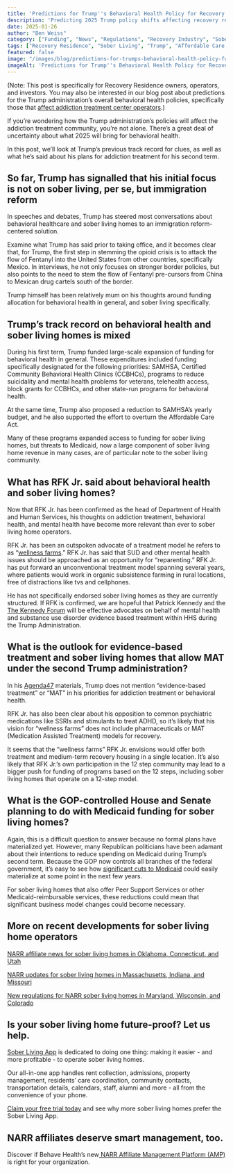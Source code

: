 ```yaml
---
title: 'Predictions for Trump''s Behavioral Health Policy for Recovery Residence Operators in 2025'
description: 'Predicting 2025 Trump policy shifts affecting recovery residences: funding, MAT, regulations & operator impact.'
date: 2025-01-26
author: "Ben Weiss"
category: ["Funding", "News", "Regulations", "Recovery Industry", "Sober Living Management", "Sober Living Startup"]
tags: ["Recovery Residence", "Sober Living", "Trump", "Affordable Care Act", "Medicaid", "Samhsa", "Ccbhc", "Telehealth", "Dhhs", "Rfk Jr", "The Kennedy Forum", "Patrick Kennedy", "Mat", "Peer Support Services"]
featured: false
image: "/images/blog/predictions-for-trumps-behavioral-health-policy-for-recovery-residencenbsp-operators-in-2025.png"
imageAlt: 'Predictions for Trump''s Behavioral Health Policy for Recovery Residence Operators in 2025'
---
```


(Note: This post is specifically for Recovery Residence owners, operators, and investors. You may also be interested in our blog post about predictions for the Trump administration’s overall behavioral health policies, specifically those that [affect addiction treatment center operators](<https://behavehealth.com/blog/2025/1/20/forecasting-trumps-behavioral-health-plan-for-addiction-treatment-providers-in-2025>).)

If you’re wondering how the Trump administration’s policies will affect the addiction treatment community, you’re not alone. There’s a great deal of uncertainty about what 2025 will bring for behavioral health. 

In this post, we’ll look at Trump’s previous track record for clues, as well as what he’s said about his plans for addiction treatment for his second term. 

## So far, Trump has signalled that his initial focus is not on sober living, per se, but immigration reform

In speeches and debates, Trump has steered most conversations about behavioral healthcare and sober living homes to an immigration reform-centered solution. 

Examine what Trump has said prior to taking office, and it becomes clear that, for Trump, the first step in stemming the opioid crisis is to attack the flow of Fentanyl into the United States from other countries, specifically Mexico. In interviews, he not only focuses on stronger border policies, but also points to the need to stem the flow of Fentanyl pre-cursors from China to Mexican drug cartels south of the border. 

Trump himself has been relatively mum on his thoughts around funding allocation for behavioral health in general, and sober living specifically.

## Trump’s track record on behavioral health and sober living homes is mixed

During his first term, Trump funded large-scale expansion of funding for behavioral health in general. These expenditures included funding specifically designated for the following priorities: SAMHSA, Certified Community Behavioral Health Clinics (CCBHCs), programs to reduce suicidality and mental health problems for veterans, telehealth access, block grants for CCBHCs, and other state-run programs for behavioral health. 

At the same time, Trump also proposed a reduction to SAMHSA’s yearly budget, and he also supported the effort to overturn the Affordable Care Act. 

Many of these programs expanded access to funding for sober living homes, but threats to Medicaid, now a large component of sober living home revenue in many cases, are of particular note to the sober living community. 

## What has RFK Jr. said about behavioral health and sober living homes?

Now that RFK Jr. has been confirmed as the head of Department of Health and Human Services, his thoughts on addiction treatment, behavioral health, and mental health have become more relevant than ever to sober living home operators. 

RFK Jr. has been an outspoken advocate of a treatment model he refers to as “[wellness farms](<https://www.yahoo.com/news/fact-check-yes-rfk-jr-030000179.html?guccounter=1&guce_referrer=aHR0cHM6Ly93d3cuZ29vZ2xlLmNvbS8&guce_referrer_sig=AQAAABv2KxXlG-bpeetp6CKNMHzudRaKFoLRoVUTjr4t_Vkybtv7NFEjUeCz1erRB62SocpQOqc5xOspLrCjbmU7IxYiunO7Ml7L7r6-dg30wnSaOXtyMayHtPDRnDdIUf3iK3oO9q-YTYCbMEa8dmkXa6SFaIQrqsCTrYMzbb7g0hFv>).” RFK Jr. has said that SUD and other mental health issues should be approached as an opportunity for “reparenting.” RFK Jr. has put forward an unconventional treatment model spanning several years, where patients would work in organic subsistence farming in rural locations, free of distractions like tvs and cellphones. 

He has not specifically endorsed sober living homes as they are currently structured. If RFK is confirmed, we are hopeful that Patrick Kennedy and the [The Kennedy Forum](<https://www.thekennedyforum.org/>) will be effective advocates on behalf of mental health and substance use disorder evidence based treatment within HHS during the Trump Administration.

## What is the outlook for evidence-based treatment and sober living homes that allow MAT under the second Trump administration?

In his [Agenda47](<https://www.donaldjtrump.com/agenda47>) materials, Trump does not mention “evidence-based treatment” or “MAT” in his priorities for addiction treatment or behavioral health. 

RFK Jr. has also been clear about his opposition to common psychiatric medications like SSRIs and stimulants to treat ADHD, so it’s likely that his vision for “wellness farms” does not include pharmaceuticals or MAT (Medication Assisted Treatment) models for recovery. 

It seems that the “wellness farms” RFK Jr. envisions would offer both treatment and medium-term recovery housing in a single location. It’s also likely that RFK Jr.’s own participation in the 12 step community may lead to a bigger push for funding of programs based on the 12 steps, including sober living homes that operate on a 12-step model. 

## What is the GOP-controlled House and Senate planning to do with Medicaid funding for sober living homes?

Again, this is a difficult question to answer because no formal plans have materialized yet. However, many Republican politicians have been adamant about their intentions to reduce spending on Medicaid during Trump’s second term. Because the GOP now controls all branches of the federal government, it’s easy to see how [significant cuts to Medicaid](<https://www.cbsnews.com/news/trump-gop-medicaid-proposals-cuts/>) could easily materialize at some point in the next few years. 

For sober living homes that also offer Peer Support Services or other Medicaid-reimbursable services, these reductions could mean that significant business model changes could become necessary. 

## More on recent developments for sober living home operators 

[NARR affiliate news for sober living homes in Oklahoma, Connecticut, and Utah](<../../../2024/11/22/narr-affiliate-news-for-sober-living-homes-in-oklahoma-connecticut-and-utah.html>)

[NARR updates for sober living homes in Massachusetts, Indiana, and Missouri](<../../../2024/10/21/narr-updates-for-sober-living-homes-in-massachusetts-indiana-and-missouri.html>)

[New regulations for NARR sober living homes in Maryland, Wisconsin, and Colorado](<../../../2024/10/27/new-regulations-for-narr-sober-living-homes-in-maryland-wisconsin-and-colorado.html>)

## Is your sober living home future-proof? Let us help.

[Sober Living App](</>) is dedicated to doing one thing: making it easier - and more profitable - to operate sober living homes. 

Our all-in-one app handles rent collection, admissions, property management, residents’ care coordination, community contacts, transportation details, calendars, staff, alumni and more - all from the convenience of your phone. 

[Claim your free trial today](<https://behavehealth.com/get-started?__hstc=135632115.075701b9fb7ccd58adc7b5b57a792227.1708902226082.1722205853113.1722795767849.32&__hssc=135632115.7.1722795767849&__hsfp=3530606189>) and see why more sober living homes prefer the Sober Living App.

## NARR affiliates deserve smart management, too. 

Discover if Behave Health’s new[ NARR Affiliate Management Platform (AMP)](<https://behavehealth.com/narr-affiliate>) is right for your organization.